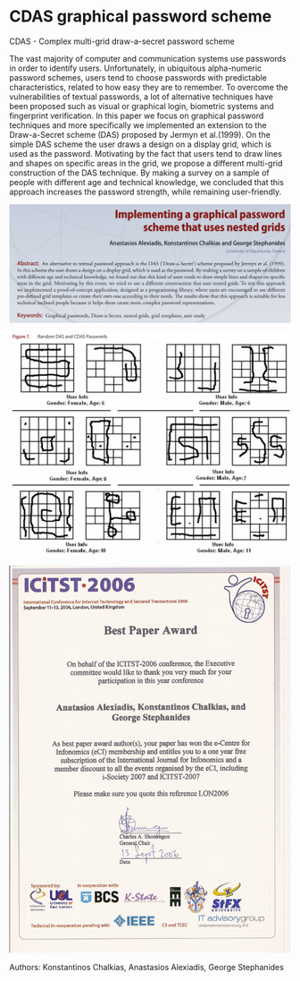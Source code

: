 # CDAS graphical password scheme
CDAS - Complex multi-grid draw-a-secret password scheme

The vast majority of computer and communication systems use passwords in order to identify users. Unfortunately, in ubiquitous alpha-numeric password schemes, users tend to choose passwords with predictable characteristics, related to how easy they are to remember. To overcome the vulnerabilities of textual passwords, a lot of alternative techniques have been proposed such as visual or graphical login, biometric systems and fingerprint verification. In this paper we focus on graphical password techniques and more specifically we implemented an extension to the Draw-a-Secret scheme (DAS) proposed by Jermyn et al.(1999). On the simple DAS scheme the user draws a design on a display grid, which is used as the password. Motivating by the fact that users tend to draw lines and shapes on specific areas in the grid, we propose a different multi-grid construction of the DAS technique. By making a survey on a sample of people with different age and technical knowledge, we concluded that this approach increases the password strength, while remaining user-friendly.

![CDAS Abstract](images/CDAS_abstract.png?raw=true "CDAS abstract")

![CDAS samples](images/sample_passwords.png?raw=true "Sample Passwords")

![CDAS award](images/CDAS_award.jpg?raw=true "Best Paper Award")

Authors: Konstantinos Chalkias, Anastasios Alexiadis, George Stephanides
